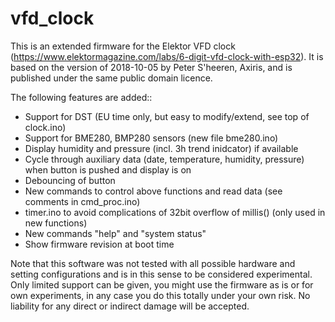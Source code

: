 # vfd_clock

This is an extended firmware for the Elektor VFD clock (https://www.elektormagazine.com/labs/6-digit-vfd-clock-with-esp32).
It is based on the version of 2018-10-05 by Peter S'heeren, Axiris, and is published under the same public domain licence.

The following features are added::
* Support for DST (EU time only, but easy to modify/extend, see top of clock.ino)
* Support for BME280, BMP280 sensors (new file bme280.ino)
* Display humidity and pressure (incl. 3h trend inidcator) if available
* Cycle through auxiliary data (date, temperature, humidity, pressure) when button is pushed and display is on
* Debouncing of button
* New commands to control above functions and read data (see comments in cmd_proc.ino)
* timer.ino to avoid complications of 32bit overflow of millis() (only used in new functions)
* New commands "help" and "system status"
* Show firmware revision at boot time

Note that this software was not tested with all possible hardware and setting configurations and is in this sense to be considered experimental.
Only limited support can be given, you might use the firmware as is or for own experiments, in any case you do this totally under your own risk.
No liability for any direct or indirect damage will be accepted.

